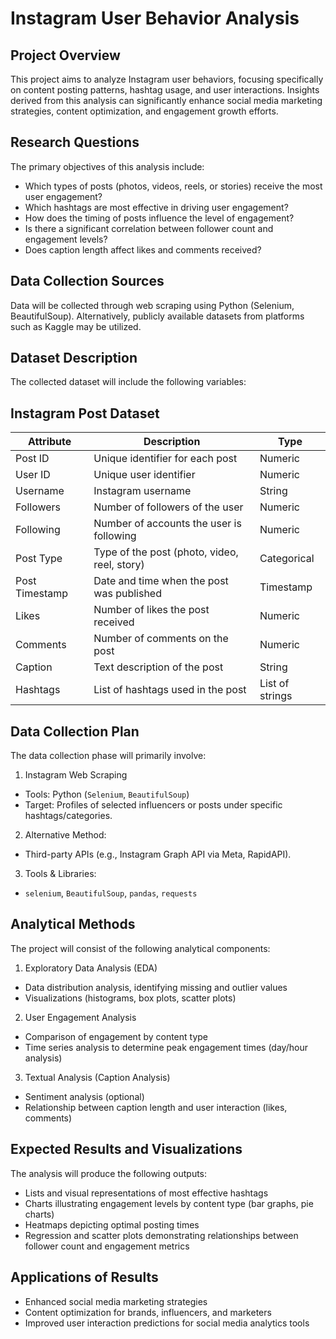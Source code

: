 # Instagram User Behavior Analysis

## Project Overview
This project aims to analyze Instagram user behaviors, focusing specifically on content posting patterns, hashtag usage, and user interactions. Insights derived from this analysis can significantly enhance social media marketing strategies, content optimization, and engagement growth efforts.

## Research Questions
The primary objectives of this analysis include:

* Which types of posts (photos, videos, reels, or stories) receive the most user engagement?
* Which hashtags are most effective in driving user engagement?
* How does the timing of posts influence the level of engagement?
* Is there a significant correlation between follower count and engagement levels?
* Does caption length affect likes and comments received?

## Data Collection Sources
Data will be collected through web scraping using Python (Selenium, BeautifulSoup).
Alternatively, publicly available datasets from platforms such as Kaggle may be utilized.

## Dataset Description
The collected dataset will include the following variables:
## Instagram Post Dataset

| Attribute      | Description                                      | Type           |
|--------------|------------------------------------------------|---------------|
| Post ID      | Unique identifier for each post               | Numeric       |
| User ID      | Unique user identifier                        | Numeric       |
| Username     | Instagram username                           | String        |
| Followers    | Number of followers of the user              | Numeric       |
| Following    | Number of accounts the user is following     | Numeric       |
| Post Type    | Type of the post (photo, video, reel, story) | Categorical   |
| Post Timestamp | Date and time when the post was published  | Timestamp     |
| Likes        | Number of likes the post received            | Numeric       |
| Comments     | Number of comments on the post               | Numeric       |
| Caption      | Text description of the post                 | String        |
| Hashtags     | List of hashtags used in the post           | List of strings |


## Data Collection Plan
The data collection phase will primarily involve:

1. Instagram Web Scraping
- Tools: Python (`Selenium`, `BeautifulSoup`)
- Target: Profiles of selected influencers or posts under specific hashtags/categories.

2. Alternative Method:
- Third-party APIs (e.g., Instagram Graph API via Meta, RapidAPI).

3. Tools & Libraries:
- `selenium`, `BeautifulSoup`, `pandas`, `requests`

## Analytical Methods
The project will consist of the following analytical components:

1. Exploratory Data Analysis (EDA)
- Data distribution analysis, identifying missing and outlier values
- Visualizations (histograms, box plots, scatter plots)

2. User Engagement Analysis
- Comparison of engagement by content type
- Time series analysis to determine peak engagement times (day/hour analysis)

3. Textual Analysis (Caption Analysis)
- Sentiment analysis (optional)
- Relationship between caption length and user interaction (likes, comments)

## Expected Results and Visualizations
The analysis will produce the following outputs:

- Lists and visual representations of most effective hashtags
- Charts illustrating engagement levels by content type (bar graphs, pie charts)
- Heatmaps depicting optimal posting times
- Regression and scatter plots demonstrating relationships between follower count and engagement metrics


## Applications of Results
- Enhanced social media marketing strategies
- Content optimization for brands, influencers, and marketers
- Improved user interaction predictions for social media analytics tools


